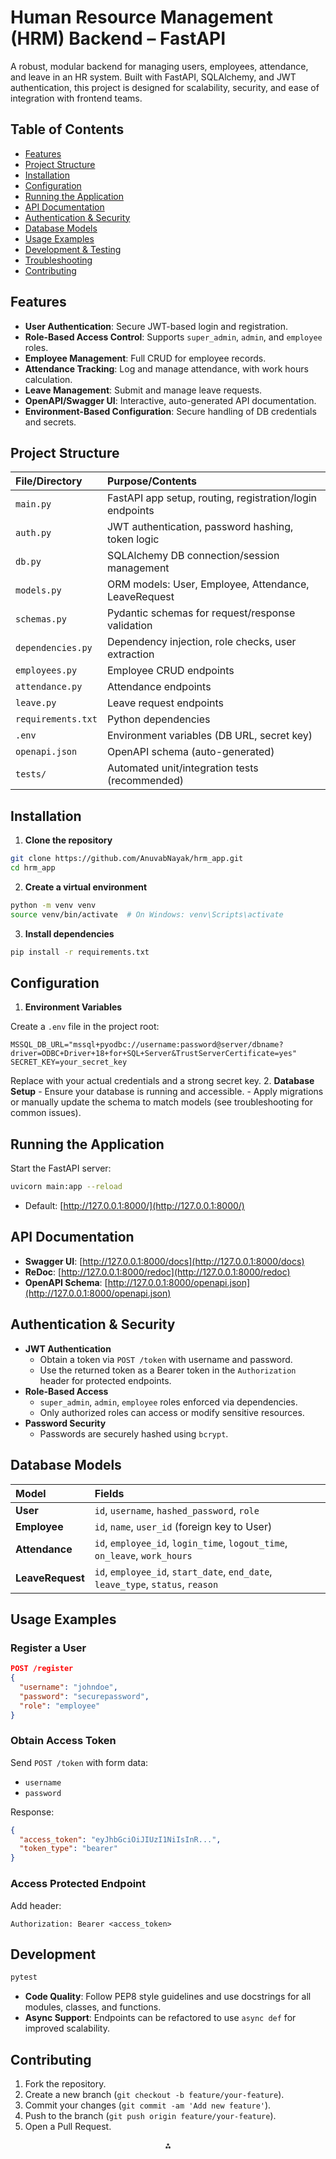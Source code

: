 # Human Resource Management (HRM) Backend – FastAPI

A robust, modular backend for managing users, employees, attendance, and leave in an HR system. Built with FastAPI, SQLAlchemy, and JWT authentication, this project is designed for scalability, security, and ease of integration with frontend teams.

## Table of Contents

- [Features](#features)
- [Project Structure](#project-structure)
- [Installation](#installation)
- [Configuration](#configuration)
- [Running the Application](#running-the-application)
- [API Documentation](#api-documentation)
- [Authentication \& Security](#authentication--security)
- [Database Models](#database-models)
- [Usage Examples](#usage-examples)
- [Development \& Testing](#development--testing)
- [Troubleshooting](#troubleshooting)
- [Contributing](#contributing)


## Features

- **User Authentication**: Secure JWT-based login and registration.
- **Role-Based Access Control**: Supports `super_admin`, `admin`, and `employee` roles.
- **Employee Management**: Full CRUD for employee records.
- **Attendance Tracking**: Log and manage attendance, with work hours calculation.
- **Leave Management**: Submit and manage leave requests.
- **OpenAPI/Swagger UI**: Interactive, auto-generated API documentation.
- **Environment-Based Configuration**: Secure handling of DB credentials and secrets.


## Project Structure

| File/Directory | Purpose/Contents |
| :-- | :-- |
| `main.py` | FastAPI app setup, routing, registration/login endpoints |
| `auth.py` | JWT authentication, password hashing, token logic |
| `db.py` | SQLAlchemy DB connection/session management |
| `models.py` | ORM models: User, Employee, Attendance, LeaveRequest |
| `schemas.py` | Pydantic schemas for request/response validation |
| `dependencies.py` | Dependency injection, role checks, user extraction |
| `employees.py` | Employee CRUD endpoints |
| `attendance.py` | Attendance endpoints |
| `leave.py` | Leave request endpoints |
| `requirements.txt` | Python dependencies |
| `.env` | Environment variables (DB URL, secret key) |
| `openapi.json` | OpenAPI schema (auto-generated) |
| `tests/` | Automated unit/integration tests (recommended) |

## Installation

1. **Clone the repository**

```bash
git clone https://github.com/AnuvabNayak/hrm_app.git
cd hrm_app
```

2. **Create a virtual environment**

```bash
python -m venv venv
source venv/bin/activate  # On Windows: venv\Scripts\activate
```

3. **Install dependencies**

```bash
pip install -r requirements.txt
```


## Configuration

1. **Environment Variables**

Create a `.env` file in the project root:

```
MSSQL_DB_URL="mssql+pyodbc://username:password@server/dbname?driver=ODBC+Driver+18+for+SQL+Server&TrustServerCertificate=yes"
SECRET_KEY=your_secret_key
```

Replace with your actual credentials and a strong secret key.
2. **Database Setup**
    - Ensure your database is running and accessible.
    - Apply migrations or manually update the schema to match models (see troubleshooting for common issues).

## Running the Application

Start the FastAPI server:

```bash
uvicorn main:app --reload
```

- Default: [http://127.0.0.1:8000/](http://127.0.0.1:8000/)


## API Documentation

- **Swagger UI**: [http://127.0.0.1:8000/docs](http://127.0.0.1:8000/docs)
- **ReDoc**: [http://127.0.0.1:8000/redoc](http://127.0.0.1:8000/redoc)
- **OpenAPI Schema**: [http://127.0.0.1:8000/openapi.json](http://127.0.0.1:8000/openapi.json)


## Authentication \& Security

- **JWT Authentication**
    - Obtain a token via `POST /token` with username and password.
    - Use the returned token as a Bearer token in the `Authorization` header for protected endpoints.
- **Role-Based Access**
    - `super_admin`, `admin`, `employee` roles enforced via dependencies.
    - Only authorized roles can access or modify sensitive resources.
- **Password Security**
    - Passwords are securely hashed using `bcrypt`.


## Database Models

| Model | Fields |
| :-- | :-- |
| **User** | `id`, `username`, `hashed_password`, `role` |
| **Employee** | `id`, `name`, `user_id` (foreign key to User) |
| **Attendance** | `id`, `employee_id`, `login_time`, `logout_time`, `on_leave`, `work_hours` |
| **LeaveRequest** | `id`, `employee_id`, `start_date`, `end_date`, `leave_type`, `status`, `reason` |

## Usage Examples

### Register a User

```json
POST /register
{
  "username": "johndoe",
  "password": "securepassword",
  "role": "employee"
}
```


### Obtain Access Token

Send `POST /token` with form data:

- `username`
- `password`

Response:

```json
{
  "access_token": "eyJhbGciOiJIUzI1NiIsInR...",
  "token_type": "bearer"
}
```


### Access Protected Endpoint

Add header:

```
Authorization: Bearer <access_token>
```


## Development

```bash
pytest
```

- **Code Quality**:
Follow PEP8 style guidelines and use docstrings for all modules, classes, and functions.
- **Async Support**:
Endpoints can be refactored to use `async def` for improved scalability.

## Contributing

1. Fork the repository.
2. Create a new branch (`git checkout -b feature/your-feature`).
3. Commit your changes (`git commit -am 'Add new feature'`).
4. Push to the branch (`git push origin feature/your-feature`).
5. Open a Pull Request.


<div style="text-align: center">⁂</div>

[^1]: file.env

[^2]: auth.py

[^3]: db.py

[^4]: dependencies.py

[^5]: main.py

[^6]: models.py

[^7]: openapi.json

[^8]: requirements.txt

[^9]: schemas.py

[^10]: attendance.py

[^11]: employees.py

[^12]: leave.py

